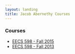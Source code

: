 ```yaml
---
layout: landing
title: Jacob Abernethy Courses
---
```


### Courses

* [EECS 598 - Fall 2015]({{site.baseurl}}/eecs-598-fall-2015/)
* [EECS 598 - Fall 2013]({{site.baseurl}}/eecs-598-fall-2013)
